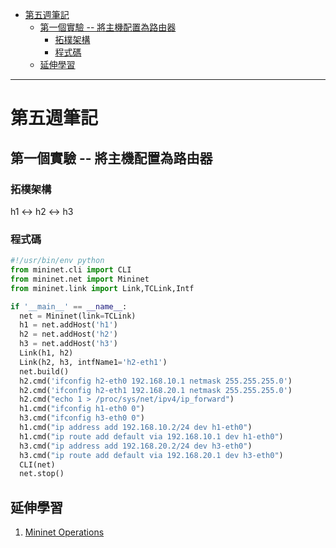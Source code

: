 - [第五週筆記](#第五週筆記)
  - [第一個實驗 -- 將主機配置為路由器](#第一個實驗----將主機配置為路由器)
    - [拓樸架構](#拓樸架構)
    - [程式碼](#程式碼)
  - [延伸學習](#延伸學習)
---
# 第五週筆記
## 第一個實驗 -- 將主機配置為路由器
### 拓樸架構
h1 <-> h2 <-> h3
### 程式碼
```python
#!/usr/bin/env python
from mininet.cli import CLI
from mininet.net import Mininet
from mininet.link import Link,TCLink,Intf

if '__main__' == __name__:
  net = Mininet(link=TCLink)
  h1 = net.addHost('h1')
  h2 = net.addHost('h2')
  h3 = net.addHost('h3')
  Link(h1, h2)
  Link(h2, h3, intfName1='h2-eth1')
  net.build()
  h2.cmd('ifconfig h2-eth0 192.168.10.1 netmask 255.255.255.0')
  h2.cmd('ifconfig h2-eth1 192.168.20.1 netmask 255.255.255.0')
  h2.cmd("echo 1 > /proc/sys/net/ipv4/ip_forward")
  h1.cmd("ifconfig h1-eth0 0")
  h3.cmd("ifconfig h3-eth0 0")
  h1.cmd("ip address add 192.168.10.2/24 dev h1-eth0")
  h1.cmd("ip route add default via 192.168.10.1 dev h1-eth0")
  h3.cmd("ip address add 192.168.20.2/24 dev h3-eth0")
  h3.cmd("ip route add default via 192.168.20.1 dev h3-eth0")
  CLI(net)
  net.stop()
  ```


## 延伸學習
1. [Mininet Operations](http://csie.nqu.edu.tw/smallko/sdn/mininet-operations.htm)